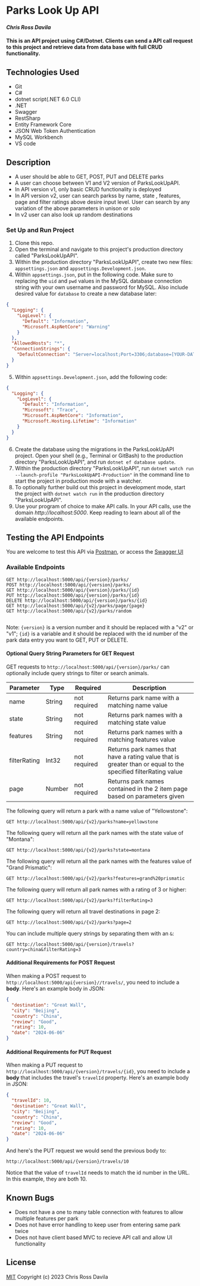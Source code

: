 # Parks Look Up API

#### _Chris Ross Davila_

#### This is an API project using C#/Dotnet. Clients can send a API call request to this project and retrieve data from data base with full CRUD functionality.  

## Technologies Used

* Git
* C#
* dotnet script(.NET 6.0 CLI)
* .NET
* Swagger
* RestSharp
* Entity Framework Core
* JSON Web Token Authentication
* MySQL Workbench
* VS code

## Description

* A user should be able to GET, POST, PUT and DELETE parks
* A user can choose between V1 and V2 version of ParksLookUpAPI.
* In API version v1, only basic CRUD functionality is deployed 
* In API version v2, user can search parkss by name, state , features, page and filter ratings above desire input level. User can search by any variation of the above parameters in unison or solo
* In v2 user can also look up random destinations

### Set Up and Run Project

1. Clone this repo.
2. Open the terminal and navigate to this project's production directory called "ParksLookUpAPI".
3. Within the production directory "ParksLookUpAPI", create two new files: `appsettings.json` and `appsettings.Development.json`.
4. Within `appsettings.json`, put in the following code. Make sure to replacing the `uid` and `pwd` values in the MySQL database connection string with your own username and password for MySQL. Also include desired value for `database` to create a new database later:

```json
{
  "Logging": {
    "LogLevel": {
      "Default": "Information",
      "Microsoft.AspNetCore": "Warning"
    }
  },
  "AllowedHosts": "*",
  "ConnectionStrings": {
    "DefaultConnection": "Server=localhost;Port=3306;database=[YOUR-DATA-BASE];uid=[YOUR-USER-HERE];pwd=[YOUR-PASSWORD];"
  }
}
```

5. Within `appsettings.Development.json`, add the following code:

```json
{
  "Logging": {
    "LogLevel": {
      "Default": "Information",
      "Microsoft": "Trace",
      "Microsoft.AspNetCore": "Information",
      "Microsoft.Hosting.Lifetime": "Information"
    }
  }
}
```

6. Create the database using the migrations in the ParksLookUpAPI project. Open your shell (e.g., Terminal or GitBash) to the production directory "ParksLookUpAPI", and run `dotnet ef database update`. 
7. Within the production directory "ParksLookUpAPI", run `dotnet watch run --launch-profile "ParksLookUpAPI-Production"` in the command line to start the project in production mode with a watcher. 
8. To optionally further build out this project in development mode, start the project with `dotnet watch run` in the production directory "ParksLookUpAPI".
9. Use your program of choice to make API calls. In your API calls, use the domain _http://localhost:5000_. Keep reading to learn about all of the available endpoints.

## Testing the API Endpoints

You are welcome to test this API via [Postman](https://www.postman.com/), or access the [Swagger UI](https://localhost:5001/swagger/index.html)  

### Available Endpoints

```
GET http://localhost:5000/api/{version}/parks/
POST http://localhost:5000/api/{version}/parks/
GET http://localhost:5000/api/{version}/parks/{id}
PUT http://localhost:5000/api/{version}/parks/{id}
DELETE http://localhost:5000/api/{version}/parks/{id}
GET http://localhost:5000/api/{v2}/parks/page/{page}
GET http://localhost:5000/api/{v2}/parks/random


```

Note: `{version}` is a version number and it should be replaced with a "v2" or "v1"; `{id}` is a variable and it should be replaced with the id number of the park data entry you want to GET, PUT or DELETE.

#### Optional Query String Parameters for GET Request

GET requests to `http://localhost:5000/api/{version}/parks/` can optionally include query strings to filter or search animals.

| Parameter   | Type        |  Required    | Description |
| ----------- | ----------- | -----------  | ----------- |
| name        | String      | not required | Returns park name with a matching name value |
| state       | String      | not required | Returns park names with a matching state value |
| features    | String      | not required | Returns park names with a matching features value |
| filterRating  | Int32      | not required | Returns park names that have a rating value that is greater than or equal to the specified filterRating value |
| page  | Number      | not required | Returns park names contained in the 2 item page based on parameters given|

The following query will return a park with a name value of "Yellowstone":

```
GET http://localhost:5000/api/{v2}/parks?name=yellowstone
```

The following query will return all the park names with the state value of "Montana":

```
GET http://localhost:5000/api/{v2}/parks?state=montana
```

The following query will return all the park names with the features value of "Grand Prismatic":

```
GET http://localhost:5000/api/{v2}/parks?features=grand%20prismatic
```

The following query will return all park names with a rating of 3 or higher:

```
GET http://localhost:5000/api/{v2}/parks?filterRating=3
```

The following query will return all travel destinations in page 2:

```
GET http://localhost:5000/api/{v2}/parks?page=2
```

You can include multiple query strings by separating them with an `&`:

```
GET http://localhost:5000/api/{version}/travels?country=china&filterRating=3
```

#### Additional Requirements for POST Request

When making a POST request to `http://localhost:5000/api{version}//travels/`, you need to include a **body**. Here's an example body in JSON:

```json
{
  "destination": "Great Wall",
  "city": "Beijing",
  "country": "China",
  "review": "Good",
  "rating": 10,
  "date": "2024-06-06"
}
```

#### Additional Requirements for PUT Request

When making a PUT request to `http://localhost:5000/api/{version}/travels/{id}`, you need to include a **body** that includes the travel's `travelId` property. Here's an example body in JSON:

```json
{
  "travelId": 10,
  "destination": "Great Wall",
  "city": "Beijing",
  "country": "China",
  "review": "Good",
  "rating": 10,
  "date": "2024-06-06"
}
```

And here's the PUT request we would send the previous body to:

```
http://localhost:5000/api/{version}/travels/10
```

Notice that the value of `travelId` needs to match the id number in the URL. In this example, they are both 10.

## Known Bugs

* Does not have a one to many table connection with features to allow multiple features per park
* Does not have error handling to keep user from entering same park twice
* Does not have client based MVC to recieve API call and allow UI functionality 

## License
[MIT](license.txt)
Copyright (c) 2023 Chris Ross Davila
